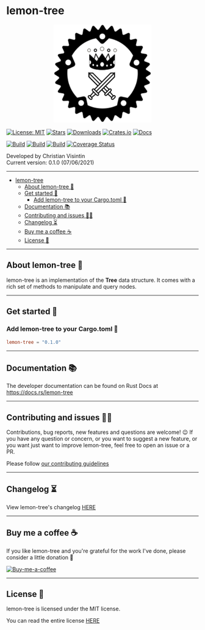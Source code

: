 # lemon-tree

<p align="center">
  <img src="docs/images/lemon-tree.svg" width="256" height="256" />
</p>

[![License: MIT](https://img.shields.io/badge/License-MIT-teal.svg)](https://opensource.org/licenses/MIT) [![Stars](https://img.shields.io/github/stars/veeso/lemon-tree.svg)](https://github.com/veeso/lemon-tree) [![Downloads](https://img.shields.io/crates/d/lemon-tree.svg)](https://crates.io/crates/lemon-tree) [![Crates.io](https://img.shields.io/badge/crates.io-v0.1.0-orange.svg)](https://crates.io/crates/lemon-tree) [![Docs](https://docs.rs/lemon-tree/badge.svg)](https://docs.rs/lemon-tree)  

[![Build](https://github.com/veeso/lemon-tree/workflows/Linux/badge.svg)](https://github.com/veeso/lemon-tree/actions) [![Build](https://github.com/veeso/lemon-tree/workflows/MacOS/badge.svg)](https://github.com/veeso/lemon-tree/actions) [![Build](https://github.com/veeso/lemon-tree/workflows/Windows/badge.svg)](https://github.com/veeso/lemon-tree/actions) [![Coverage Status](https://coveralls.io/repos/github/veeso/lemon-tree/badge.svg?branch=main)](https://coveralls.io/github/veeso/lemon-tree?branch=main)

Developed by Christian Visintin  
Current version: 0.1.0 (07/06/2021)

---

- [lemon-tree](#lemon-tree)
  - [About lemon-tree 🍋](#about-lemon-tree-)
  - [Get started 🏁](#get-started-)
    - [Add lemon-tree to your Cargo.toml 🦀](#add-lemon-tree-to-your-cargotoml-)
  - [Documentation 📚](#documentation-)
  - [Contributing and issues 🤝🏻](#contributing-and-issues-)
  - [Changelog ⏳](#changelog-)
  - [Buy me a coffee ☕](#buy-me-a-coffee-)
  - [License 📃](#license-)

---

## About lemon-tree 🍋

lemon-tree is an implementation of the **Tree** data structure. It comes with a rich set of methods to manipulate and query nodes.

---

## Get started 🏁

### Add lemon-tree to your Cargo.toml 🦀

```toml
lemon-tree = "0.1.0"
```

---

## Documentation 📚

The developer documentation can be found on Rust Docs at <https://docs.rs/lemon-tree>

---

## Contributing and issues 🤝🏻

Contributions, bug reports, new features and questions are welcome! 😉
If you have any question or concern, or you want to suggest a new feature, or you want just want to improve lemon-tree, feel free to open an issue or a PR.

Please follow [our contributing guidelines](CONTRIBUTING.md)

---

## Changelog ⏳

View lemon-tree's changelog [HERE](CHANGELOG.md)

---

## Buy me a coffee ☕

If you like lemon-tree and you're grateful for the work I've done, please consider a little donation 🥳

[![Buy-me-a-coffee](https://img.buymeacoffee.com/button-api/?text=Buy%20me%20a%20coffee&emoji=&slug=veeso&button_colour=404040&font_colour=ffffff&font_family=Comic&outline_colour=ffffff&coffee_colour=FFDD00)](https://www.buymeacoffee.com/veeso)

---

## License 📃

lemon-tree is licensed under the MIT license.

You can read the entire license [HERE](LICENSE)
